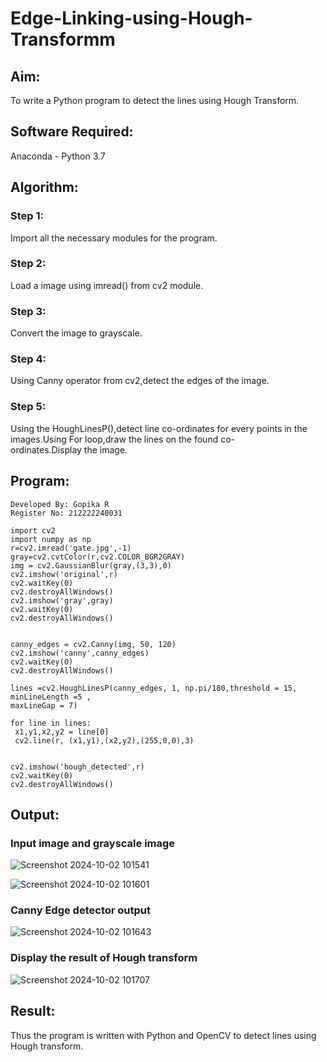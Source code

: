 # Edge-Linking-using-Hough-Transformm
## Aim:
To write a Python program to detect the lines using Hough Transform.

## Software Required:
Anaconda - Python 3.7

## Algorithm:
### Step 1:

Import all the necessary modules for the program.
### Step 2:

Load a image using imread() from cv2 module.
### Step 3:

Convert the image to grayscale.
### Step 4:

Using Canny operator from cv2,detect the edges of the image.
### Step 5:

Using the HoughLinesP(),detect line co-ordinates for every points in the images.Using For loop,draw the lines on the found co-ordinates.Display the image.

## Program:
```
Developed By: Gopika R
Register No: 212222240031

import cv2
import numpy as np
r=cv2.imread('gate.jpg',-1)
gray=cv2.cvtColor(r,cv2.COLOR_BGR2GRAY)
img = cv2.GaussianBlur(gray,(3,3),0)
cv2.imshow('original',r)
cv2.waitKey(0)
cv2.destroyAllWindows()
cv2.imshow('gray',gray)
cv2.waitKey(0)
cv2.destroyAllWindows()


canny_edges = cv2.Canny(img, 50, 120)
cv2.imshow('canny',canny_edges)
cv2.waitKey(0)
cv2.destroyAllWindows()

lines =cv2.HoughLinesP(canny_edges, 1, np.pi/180,threshold = 15, minLineLength =5 ,
maxLineGap = 7)

for line in lines:
 x1,y1,x2,y2 = line[0]
 cv2.line(r, (x1,y1),(x2,y2),(255,0,0),3)


cv2.imshow('hough_detected',r)
cv2.waitKey(0)
cv2.destroyAllWindows()
```
## Output:

### Input image and grayscale image
![Screenshot 2024-10-02 101541](https://github.com/user-attachments/assets/a6f1e7d8-b5eb-4c7e-aa86-2065baeb0e31)

![Screenshot 2024-10-02 101601](https://github.com/user-attachments/assets/b02b1759-50b8-4d6a-8abc-51f22e97a99f)

### Canny Edge detector output

![Screenshot 2024-10-02 101643](https://github.com/user-attachments/assets/7777e060-3431-4632-bc3f-9274c6ca0e95)

### Display the result of Hough transform
![Screenshot 2024-10-02 101707](https://github.com/user-attachments/assets/c53b5cc2-155c-4feb-b49e-951cfb7ae90f)


## Result:

Thus the program is written with Python and OpenCV to detect lines using Hough transform.
